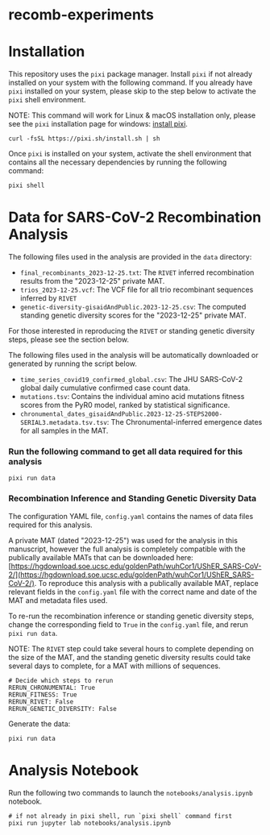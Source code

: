 # recomb-experiments

# Installation

This repository uses the `pixi` package manager. Install `pixi` if not already installed on your system with the following command.
If you already have `pixi` installed on your system, please skip to the step below to activate the `pixi` shell environment.

NOTE: This command will work for Linux & macOS installation only, please see the `pixi` installation page for windows: [install pixi](https://pixi.sh/latest/installation/).


```
curl -fsSL https://pixi.sh/install.sh | sh
```

Once `pixi` is installed on your system, activate the shell environment that contains all the necessary dependencies by running the following command:

```
pixi shell
```

# Data for SARS-CoV-2 Recombination Analysis
The following files used in the analysis are provided in the `data` directory:
- `final_recombinants_2023-12-25.txt`: The `RIVET` inferred recombination results from the "2023-12-25" private MAT.
- `trios_2023-12-25.vcf`: The VCF file for all trio recombinant sequences inferred by `RIVET`
- `genetic-diversity-gisaidAndPublic.2023-12-25.csv`: The computed standing genetic diversity scores for the "2023-12-25" private MAT.

For those interested in reproducing the `RIVET` or standing genetic diversity steps, please see the section below.


The following files used in the analysis will be automatically downloaded or generated by running the script below.
- `time_series_covid19_confirmed_global.csv`: The JHU SARS-CoV-2 global daily cumulative confirmed case count data.
- `mutations.tsv`: Contains the individual amino acid mutations fitness scores from the PyR0 model, ranked by statistical significance.
- `chronumental_dates_gisaidAndPublic.2023-12-25-STEPS2000-SERIAL3.metadata.tsv.tsv`: The Chronumental-inferred emergence dates for all samples in the MAT.


### Run the following command to get all data required for this analysis
```
pixi run data
```


### Recombination Inference and Standing Genetic Diversity Data
The configuration YAML file, `config.yaml` contains the names of data files required for this analysis.

A private MAT (dated "2023-12-25") was used for the analysis in this manuscript, however the full analysis is completely compatible with the publically available MATs that can be downloaded here: [https://hgdownload.soe.ucsc.edu/goldenPath/wuhCor1/UShER_SARS-CoV-2/](https://hgdownload.soe.ucsc.edu/goldenPath/wuhCor1/UShER_SARS-CoV-2/). 
To reproduce this analysis with a publically available MAT, replace relevant fields in the `config.yaml` file with the correct name and date of the MAT and metadata files used.


To re-run the recombination inference or standing genetic diversity steps, change the corresponding field to `True` in the `config.yaml` file, and rerun `pixi run data`.

NOTE: The `RIVET` step could take several hours to complete depending on the size of the MAT, and the standing genetic diversity results could take several days to complete, for a MAT with millions of sequences.

```
# Decide which steps to rerun
RERUN_CHRONUMENTAL: True
RERUN_FITNESS: True
RERUN_RIVET: False
RERUN_GENETIC_DIVERSITY: False
```

Generate the data:
```
pixi run data
```


# Analysis Notebook
Run the following two commands to launch the `notebooks/analysis.ipynb` notebook.
```
# if not already in pixi shell, run `pixi shell` command first
pixi run jupyter lab notebooks/analysis.ipynb
```

